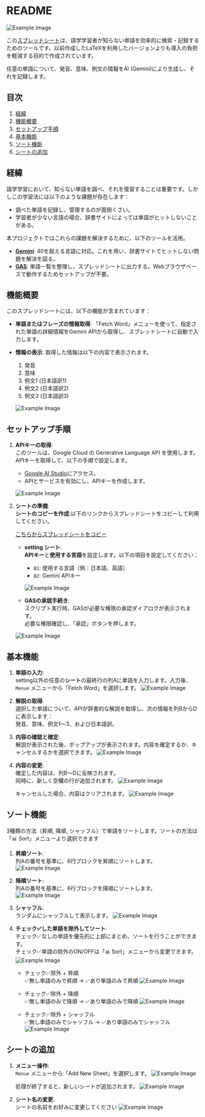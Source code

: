 # README

![Example Image](asset/gemini240422.gif)

この[スプレッドシート](https://docs.google.com/spreadsheets/d/1c0rEzWjVzPl2iM8fQuhsog9V-ZLPWn0aZbqlG_HQDmk/copy)は、語学学習者が知らない単語を効率的に検索・記録するためのツールです。以前作成したLaTeXを利用したバージョンよりも導入の負担を軽減する目的で作成されています。

任意の単語について、発音、意味、例文の情報をAI (Gemini)により生成し、それを記録します。

## 目次

1. [経緯](#経緯)
2. [機能概要](#機能概要)
3. [セットアップ手順](#セットアップ手順)
4. [基本機能](#基本機能)
5. [ソート機能](#ソート機能)
6. [シートの追加](#シートの追加)



## 経緯

語学学習において、知らない単語を調べ、それを復習することは重要です。しかしこの学習法には以下のような課題が存在します：

- 調べた単語を記録し、管理するのが面倒くさい。
- 学習者が少ない言語の場合、辞書サイトによっては単語がヒットしないことがある。

本プロジェクトではこれらの課題を解決するために、以下のツールを活用。

- **[Gemini](https://ai.google.dev/)**: 40を超える言語に対応。これを用い、辞書サイトでヒットしない問題を解決を図る。
- **[GAS](https://developers.google.com/apps-script?hl=ja)**: 単語一覧を整理し、スプレッドシートに出力する。Webブラウザベースで動作するためセットアップが不要。

## 機能概要

このスプレッドシートには、以下の機能が含まれています：

- **単語またはフレーズの情報取得**: 「Fetch Word」メニューを使って、指定された単語の詳細情報をGemini APIから取得し、スプレッドシートに自動で入力します。
- **情報の表示**: 取得した情報は以下の内容で表示されます。
  1. 発音
  2. 意味
  3. 例文1 (日本語訳1)
  4. 例文2 (日本語訳2)
  5. 例文3 (日本語訳3)

    ![Example Image](asset/5.png)

## セットアップ手順

1. **APIキーの取得**:  
   このツールは、Google Cloud の Generative Language API を使用します。APIキーを取得して、以下の手順で設定します。

   - [Google AI Studio](https://aistudio.google.com/apikey?hl=ja)にアクセス。
   - APIとサービスを有効にし、APIキーを作成します。

    ![Example Image](asset/3.png)

2. **シートの準備**:  
    **シートのコピーを作成**:以下のリンクからスプレッドシートをコピーして利用してください。

    [こちらからスプレッドシートをコピー](https://docs.google.com/spreadsheets/d/1c0rEzWjVzPl2iM8fQuhsog9V-ZLPWn0aZbqlG_HQDmk/copy)


    - **setting シート**:   
    **APIキー**と**使用する言語**を設定します。以下の項目を設定してください：
        - `B1`: 使用する言語（例：日本語、英語）
        - `B2`: Gemini APIキー

        ![Example Image](asset/4.png)

    - **GASの承認手続き**:  
    スクリプト実行時、GASが必要な権限の承認ダイアログが表示されます。  
    必要な権限確認し、「承認」ボタンを押します。

    ![Example Image](asset/2.png)

## 基本機能

1. **単語の入力**:  
setting以外の任意の**シート**の最終行の列Aに単語を入力します。入力後、`Menue` メニューから「Fetch Word」を選択します。
    ![Example Image](asset/6.png)

   
2. **解説の取得**:  
選択した単語について、APIが辞書的な解説を取得し、次の情報を列BからDに表示します：  
    発音、意味、例文1〜3、および日本語訳。
   
3. **内容の確認と確定**:  
解説が表示された後、ポップアップが表示されます。内容を確定するか、キャンセルするかを選択できます。
    ![Example Image](asset/7.png)

4. **内容の変更**:  
確定した内容は、列B〜Dに反映されます。  
同時に、新しく空欄の行が追加されます。
    ![Example Image](asset/5.png)

    キャンセルした場合、内容はクリアされます。
    ![Example Image](asset/8.png)

## ソート機能
3種類の方法（昇順, 降順, シャッフル）で単語をソートします。ソートの方法は「📊 Sort」メニューより選択できます
1. **昇順ソート**:  
列Aの番号を基準に、6行ブロックを昇順にソートします。
![Example Image](asset/14.png)

2. **降順ソート**:  
列Aの番号を基準に、6行ブロックを降順にソートします。
![Example Image](asset/15.png)

3. **シャッフル**:  
ランダムにシャッフルして表示します。
![Example Image](asset/16.png)

4. **チェック✅した単語を除外してソート**:  
チェック✅なしの単語を優先的に上部にまとめ、ソートを行うことができます。  
チェック✅単語の除外のON/OFFは「📊 Sort」メニューから変更できます。
    ![Example Image](asset/13.png)

    - チェック✅除外 + 昇順  
✅無し単語のみで昇順 → ✅あり単語のみで昇順
![Example Image](asset/17.png)

    - チェック✅除外 + 降順  
✅無し単語のみで降順 → ✅あり単語のみで降順
![Example Image](asset/18.png)

    - チェック✅除外 + シャッフル  
✅無し単語のみでシャッフル → ✅あり単語のみでシャッフル
![Example Image](asset/19.png)

## シートの追加

1. **メニュー操作**:  
`Menue` メニューから「Add New Sheet」を選択します。
    ![Example Image](asset/10.png)

    処理が終了すると、新しいシートが追加されます。
    ![Example Image](asset/11.png)

2. **シート名の変更**:  
シートの名前をお好みに変更してください
    ![Example Image](asset/12.png)
